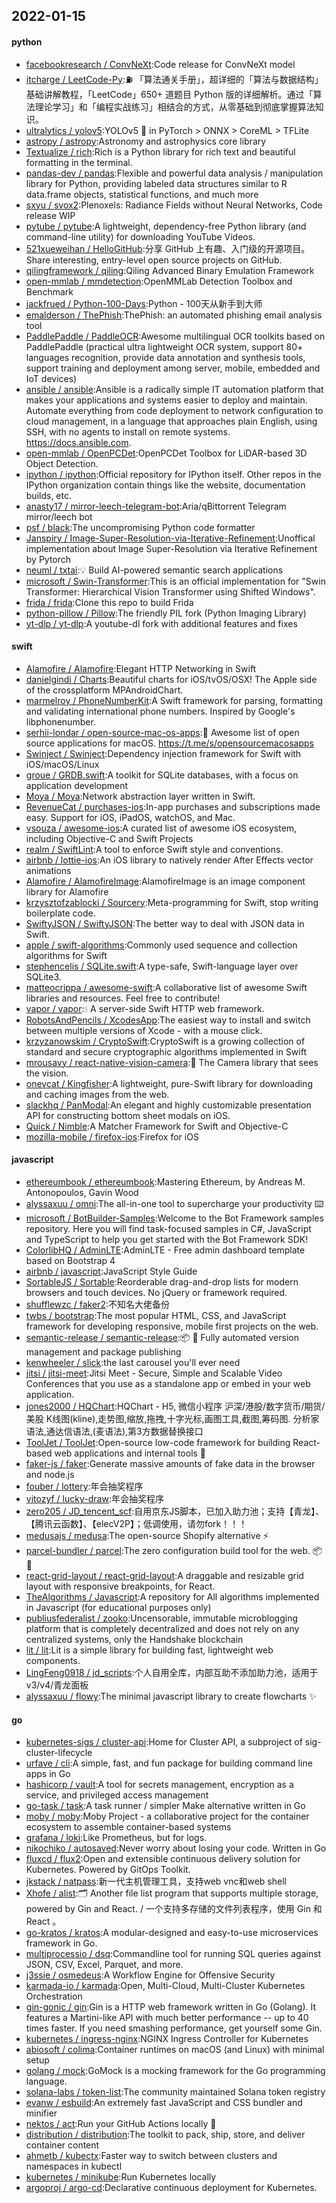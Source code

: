 ## 2022-01-15

#### python
* [facebookresearch / ConvNeXt](https://github.com/facebookresearch/ConvNeXt):Code release for ConvNeXt model
* [itcharge / LeetCode-Py](https://github.com/itcharge/LeetCode-Py):⛽️
「算法通关手册」，超详细的「算法与数据结构」基础讲解教程，「LeetCode」650+ 道题目 Python 版的详细解析。通过「算法理论学习」和「编程实战练习」相结合的方式，从零基础到彻底掌握算法知识。
* [ultralytics / yolov5](https://github.com/ultralytics/yolov5):YOLOv5
🚀
in PyTorch > ONNX > CoreML > TFLite
* [astropy / astropy](https://github.com/astropy/astropy):Astronomy and astrophysics core library
* [Textualize / rich](https://github.com/Textualize/rich):Rich is a Python library for rich text and beautiful formatting in the terminal.
* [pandas-dev / pandas](https://github.com/pandas-dev/pandas):Flexible and powerful data analysis / manipulation library for Python, providing labeled data structures similar to R data.frame objects, statistical functions, and much more
* [sxyu / svox2](https://github.com/sxyu/svox2):Plenoxels: Radiance Fields without Neural Networks, Code release WIP
* [pytube / pytube](https://github.com/pytube/pytube):A lightweight, dependency-free Python library (and command-line utility) for downloading YouTube Videos.
* [521xueweihan / HelloGitHub](https://github.com/521xueweihan/HelloGitHub):分享 GitHub 上有趣、入门级的开源项目。Share interesting, entry-level open source projects on GitHub.
* [qilingframework / qiling](https://github.com/qilingframework/qiling):Qiling Advanced Binary Emulation Framework
* [open-mmlab / mmdetection](https://github.com/open-mmlab/mmdetection):OpenMMLab Detection Toolbox and Benchmark
* [jackfrued / Python-100-Days](https://github.com/jackfrued/Python-100-Days):Python - 100天从新手到大师
* [emalderson / ThePhish](https://github.com/emalderson/ThePhish):ThePhish: an automated phishing email analysis tool
* [PaddlePaddle / PaddleOCR](https://github.com/PaddlePaddle/PaddleOCR):Awesome multilingual OCR toolkits based on PaddlePaddle (practical ultra lightweight OCR system, support 80+ languages recognition, provide data annotation and synthesis tools, support training and deployment among server, mobile, embedded and IoT devices)
* [ansible / ansible](https://github.com/ansible/ansible):Ansible is a radically simple IT automation platform that makes your applications and systems easier to deploy and maintain. Automate everything from code deployment to network configuration to cloud management, in a language that approaches plain English, using SSH, with no agents to install on remote systems. https://docs.ansible.com.
* [open-mmlab / OpenPCDet](https://github.com/open-mmlab/OpenPCDet):OpenPCDet Toolbox for LiDAR-based 3D Object Detection.
* [ipython / ipython](https://github.com/ipython/ipython):Official repository for IPython itself. Other repos in the IPython organization contain things like the website, documentation builds, etc.
* [anasty17 / mirror-leech-telegram-bot](https://github.com/anasty17/mirror-leech-telegram-bot):Aria/qBittorrent Telegram mirror/leech bot
* [psf / black](https://github.com/psf/black):The uncompromising Python code formatter
* [Janspiry / Image-Super-Resolution-via-Iterative-Refinement](https://github.com/Janspiry/Image-Super-Resolution-via-Iterative-Refinement):Unoffical implementation about Image Super-Resolution via Iterative Refinement by Pytorch
* [neuml / txtai](https://github.com/neuml/txtai):💡
Build AI-powered semantic search applications
* [microsoft / Swin-Transformer](https://github.com/microsoft/Swin-Transformer):This is an official implementation for "Swin Transformer: Hierarchical Vision Transformer using Shifted Windows".
* [frida / frida](https://github.com/frida/frida):Clone this repo to build Frida
* [python-pillow / Pillow](https://github.com/python-pillow/Pillow):The friendly PIL fork (Python Imaging Library)
* [yt-dlp / yt-dlp](https://github.com/yt-dlp/yt-dlp):A youtube-dl fork with additional features and fixes

#### swift
* [Alamofire / Alamofire](https://github.com/Alamofire/Alamofire):Elegant HTTP Networking in Swift
* [danielgindi / Charts](https://github.com/danielgindi/Charts):Beautiful charts for iOS/tvOS/OSX! The Apple side of the crossplatform MPAndroidChart.
* [marmelroy / PhoneNumberKit](https://github.com/marmelroy/PhoneNumberKit):A Swift framework for parsing, formatting and validating international phone numbers. Inspired by Google's libphonenumber.
* [serhii-londar / open-source-mac-os-apps](https://github.com/serhii-londar/open-source-mac-os-apps):🚀
Awesome list of open source applications for macOS. https://t.me/s/opensourcemacosapps
* [Swinject / Swinject](https://github.com/Swinject/Swinject):Dependency injection framework for Swift with iOS/macOS/Linux
* [groue / GRDB.swift](https://github.com/groue/GRDB.swift):A toolkit for SQLite databases, with a focus on application development
* [Moya / Moya](https://github.com/Moya/Moya):Network abstraction layer written in Swift.
* [RevenueCat / purchases-ios](https://github.com/RevenueCat/purchases-ios):In-app purchases and subscriptions made easy. Support for iOS, iPadOS, watchOS, and Mac.
* [vsouza / awesome-ios](https://github.com/vsouza/awesome-ios):A curated list of awesome iOS ecosystem, including Objective-C and Swift Projects
* [realm / SwiftLint](https://github.com/realm/SwiftLint):A tool to enforce Swift style and conventions.
* [airbnb / lottie-ios](https://github.com/airbnb/lottie-ios):An iOS library to natively render After Effects vector animations
* [Alamofire / AlamofireImage](https://github.com/Alamofire/AlamofireImage):AlamofireImage is an image component library for Alamofire
* [krzysztofzablocki / Sourcery](https://github.com/krzysztofzablocki/Sourcery):Meta-programming for Swift, stop writing boilerplate code.
* [SwiftyJSON / SwiftyJSON](https://github.com/SwiftyJSON/SwiftyJSON):The better way to deal with JSON data in Swift.
* [apple / swift-algorithms](https://github.com/apple/swift-algorithms):Commonly used sequence and collection algorithms for Swift
* [stephencelis / SQLite.swift](https://github.com/stephencelis/SQLite.swift):A type-safe, Swift-language layer over SQLite3.
* [matteocrippa / awesome-swift](https://github.com/matteocrippa/awesome-swift):A collaborative list of awesome Swift libraries and resources. Feel free to contribute!
* [vapor / vapor](https://github.com/vapor/vapor):💧
A server-side Swift HTTP web framework.
* [RobotsAndPencils / XcodesApp](https://github.com/RobotsAndPencils/XcodesApp):The easiest way to install and switch between multiple versions of Xcode - with a mouse click.
* [krzyzanowskim / CryptoSwift](https://github.com/krzyzanowskim/CryptoSwift):CryptoSwift is a growing collection of standard and secure cryptographic algorithms implemented in Swift
* [mrousavy / react-native-vision-camera](https://github.com/mrousavy/react-native-vision-camera):📸
The Camera library that sees the vision.
* [onevcat / Kingfisher](https://github.com/onevcat/Kingfisher):A lightweight, pure-Swift library for downloading and caching images from the web.
* [slackhq / PanModal](https://github.com/slackhq/PanModal):An elegant and highly customizable presentation API for constructing bottom sheet modals on iOS.
* [Quick / Nimble](https://github.com/Quick/Nimble):A Matcher Framework for Swift and Objective-C
* [mozilla-mobile / firefox-ios](https://github.com/mozilla-mobile/firefox-ios):Firefox for iOS

#### javascript
* [ethereumbook / ethereumbook](https://github.com/ethereumbook/ethereumbook):Mastering Ethereum, by Andreas M. Antonopoulos, Gavin Wood
* [alyssaxuu / omni](https://github.com/alyssaxuu/omni):The all-in-one tool to supercharge your productivity
⌨️
* [microsoft / BotBuilder-Samples](https://github.com/microsoft/BotBuilder-Samples):Welcome to the Bot Framework samples repository. Here you will find task-focused samples in C#, JavaScript and TypeScript to help you get started with the Bot Framework SDK!
* [ColorlibHQ / AdminLTE](https://github.com/ColorlibHQ/AdminLTE):AdminLTE - Free admin dashboard template based on Bootstrap 4
* [airbnb / javascript](https://github.com/airbnb/javascript):JavaScript Style Guide
* [SortableJS / Sortable](https://github.com/SortableJS/Sortable):Reorderable drag-and-drop lists for modern browsers and touch devices. No jQuery or framework required.
* [shufflewzc / faker2](https://github.com/shufflewzc/faker2):不知名大佬备份
* [twbs / bootstrap](https://github.com/twbs/bootstrap):The most popular HTML, CSS, and JavaScript framework for developing responsive, mobile first projects on the web.
* [semantic-release / semantic-release](https://github.com/semantic-release/semantic-release):📦
🚀
Fully automated version management and package publishing
* [kenwheeler / slick](https://github.com/kenwheeler/slick):the last carousel you'll ever need
* [jitsi / jitsi-meet](https://github.com/jitsi/jitsi-meet):Jitsi Meet - Secure, Simple and Scalable Video Conferences that you use as a standalone app or embed in your web application.
* [jones2000 / HQChart](https://github.com/jones2000/HQChart):HQChart - H5, 微信小程序 沪深/港股/数字货币/期货/美股 K线图(kline),走势图,缩放,拖拽,十字光标,画图工具,截图,筹码图. 分析家语法,通达信语法,(麦语法),第3方数据替换接口
* [ToolJet / ToolJet](https://github.com/ToolJet/ToolJet):Open-source low-code framework for building React-based web applications and internal tools
🚀
* [faker-js / faker](https://github.com/faker-js/faker):Generate massive amounts of fake data in the browser and node.js
* [fouber / lottery](https://github.com/fouber/lottery):年会抽奖程序
* [vitozyf / lucky-draw](https://github.com/vitozyf/lucky-draw):年会抽奖程序
* [zero205 / JD_tencent_scf](https://github.com/zero205/JD_tencent_scf):自用京东JS脚本，已加入助力池；支持【青龙】、【腾讯云函数】、【elecV2P】；低调使用，请勿fork！！！
* [medusajs / medusa](https://github.com/medusajs/medusa):The open-source Shopify alternative
⚡️
* [parcel-bundler / parcel](https://github.com/parcel-bundler/parcel):The zero configuration build tool for the web.
📦
🚀
* [react-grid-layout / react-grid-layout](https://github.com/react-grid-layout/react-grid-layout):A draggable and resizable grid layout with responsive breakpoints, for React.
* [TheAlgorithms / Javascript](https://github.com/TheAlgorithms/Javascript):A repository for All algorithms implemented in Javascript (for educational purposes only)
* [publiusfederalist / zooko](https://github.com/publiusfederalist/zooko):Uncensorable, immutable microblogging platform that is completely decentralized and does not rely on any centralized systems, only the Handshake blockchain
* [lit / lit](https://github.com/lit/lit):Lit is a simple library for building fast, lightweight web components.
* [LingFeng0918 / jd_scripts](https://github.com/LingFeng0918/jd_scripts):个人自用全库，内部互助不添加助力池，适用于v3/v4/青龙面板
* [alyssaxuu / flowy](https://github.com/alyssaxuu/flowy):The minimal javascript library to create flowcharts
✨

#### go
* [kubernetes-sigs / cluster-api](https://github.com/kubernetes-sigs/cluster-api):Home for Cluster API, a subproject of sig-cluster-lifecycle
* [urfave / cli](https://github.com/urfave/cli):A simple, fast, and fun package for building command line apps in Go
* [hashicorp / vault](https://github.com/hashicorp/vault):A tool for secrets management, encryption as a service, and privileged access management
* [go-task / task](https://github.com/go-task/task):A task runner / simpler Make alternative written in Go
* [moby / moby](https://github.com/moby/moby):Moby Project - a collaborative project for the container ecosystem to assemble container-based systems
* [grafana / loki](https://github.com/grafana/loki):Like Prometheus, but for logs.
* [nikochiko / autosaved](https://github.com/nikochiko/autosaved):Never worry about losing your code. Written in Go
* [fluxcd / flux2](https://github.com/fluxcd/flux2):Open and extensible continuous delivery solution for Kubernetes. Powered by GitOps Toolkit.
* [jkstack / natpass](https://github.com/jkstack/natpass):新一代主机管理工具，支持web vnc和web shell
* [Xhofe / alist](https://github.com/Xhofe/alist):🗂️
Another file list program that supports multiple storage, powered by Gin and React. / 一个支持多存储的文件列表程序，使用 Gin 和 React 。
* [go-kratos / kratos](https://github.com/go-kratos/kratos):A modular-designed and easy-to-use microservices framework in Go.
* [multiprocessio / dsq](https://github.com/multiprocessio/dsq):Commandline tool for running SQL queries against JSON, CSV, Excel, Parquet, and more.
* [j3ssie / osmedeus](https://github.com/j3ssie/osmedeus):A Workflow Engine for Offensive Security
* [karmada-io / karmada](https://github.com/karmada-io/karmada):Open, Multi-Cloud, Multi-Cluster Kubernetes Orchestration
* [gin-gonic / gin](https://github.com/gin-gonic/gin):Gin is a HTTP web framework written in Go (Golang). It features a Martini-like API with much better performance -- up to 40 times faster. If you need smashing performance, get yourself some Gin.
* [kubernetes / ingress-nginx](https://github.com/kubernetes/ingress-nginx):NGINX Ingress Controller for Kubernetes
* [abiosoft / colima](https://github.com/abiosoft/colima):Container runtimes on macOS (and Linux) with minimal setup
* [golang / mock](https://github.com/golang/mock):GoMock is a mocking framework for the Go programming language.
* [solana-labs / token-list](https://github.com/solana-labs/token-list):The community maintained Solana token registry
* [evanw / esbuild](https://github.com/evanw/esbuild):An extremely fast JavaScript and CSS bundler and minifier
* [nektos / act](https://github.com/nektos/act):Run your GitHub Actions locally
🚀
* [distribution / distribution](https://github.com/distribution/distribution):The toolkit to pack, ship, store, and deliver container content
* [ahmetb / kubectx](https://github.com/ahmetb/kubectx):Faster way to switch between clusters and namespaces in kubectl
* [kubernetes / minikube](https://github.com/kubernetes/minikube):Run Kubernetes locally
* [argoproj / argo-cd](https://github.com/argoproj/argo-cd):Declarative continuous deployment for Kubernetes.
